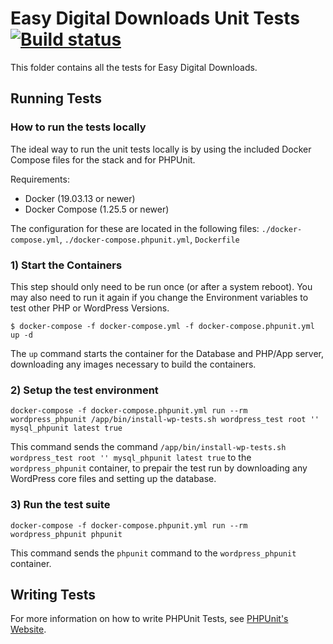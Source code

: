 # Easy Digital Downloads Unit Tests [![Build status](https://badge.buildkite.com/e318e1649f3a28f4029272231b926126d5664837d575cd507a.svg)](https://buildkite.com/sandhills-development-llc/easy-digital-downloads)


This folder contains all the tests for Easy Digital Downloads.

## Running Tests
### How to run the tests locally
The ideal way to run the unit tests locally is by using the included Docker Compose files for the stack and for PHPUnit.

Requirements:
- Docker (19.03.13 or newer)
- Docker Compose (1.25.5 or newer)

The configuration for these are located in the following files:
`./docker-compose.yml`, `./docker-compose.phpunit.yml`, `Dockerfile`

### 1) Start the Containers
This step should only need to be run once (or after a system reboot). You may also need to run it again if you change the Environment variables to test other PHP or WordPress Versions.
```
$ docker-compose -f docker-compose.yml -f docker-compose.phpunit.yml up -d
```

The `up` command starts the container for the Database and PHP/App server, downloading any images necessary to build the containers.

### 2) Setup the test environment
```
docker-compose -f docker-compose.phpunit.yml run --rm wordpress_phpunit /app/bin/install-wp-tests.sh wordpress_test root '' mysql_phpunit latest true
```

This command sends the command `/app/bin/install-wp-tests.sh wordpress_test root '' mysql_phpunit latest true` to the `wordpress_phpunit` container, to prepair the test run by downloading any WordPress core files and setting up the database.

### 3) Run the test suite
```
docker-compose -f docker-compose.phpunit.yml run --rm wordpress_phpunit phpunit
```

This command sends the `phpunit` command to the `wordpress_phpunit` container.

## Writing Tests
For more information on how to write PHPUnit Tests, see [PHPUnit's Website](http://www.phpunit.de/manual/3.6/en/writing-tests-for-phpunit.html).

